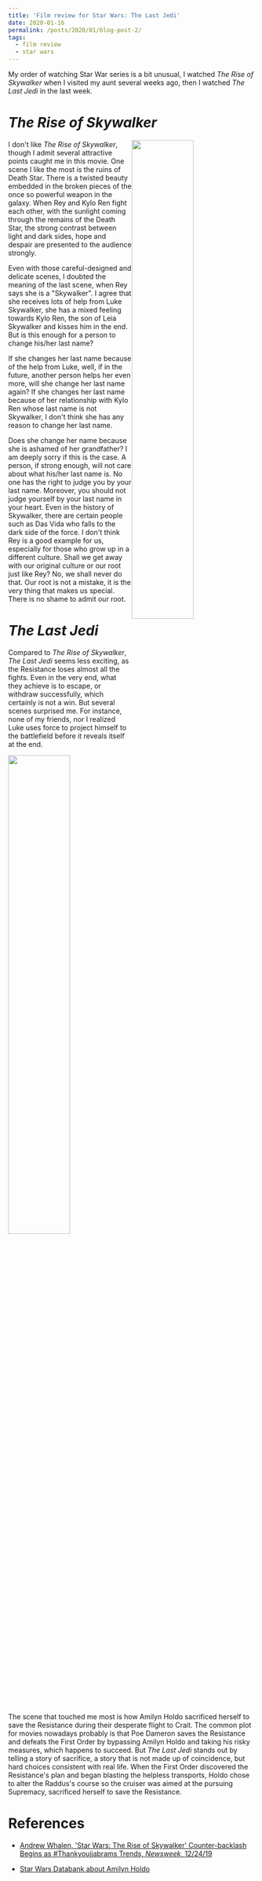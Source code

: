 ```yaml
---
title: 'Film review for Star Wars: The Last Jedi'
date: 2020-01-16
permalink: /posts/2020/01/blog-post-2/
tags:
  - film review
  - star wars
---
```



My order of watching Star War series is a bit unusual, I watched *The Rise of Skywalker* when I visited my aunt several weeks ago, then I watched *The Last Jedi* in the last week.


*The Rise of Skywalker*
======
<img style="float: right;" src='https://d.newsweek.com/en/full/1555911/rey-rise-skywalker-star-wars.webp?w=737&f=dbf255bf70d17f87b9f034df26ab6a8c' width="50%">

I don't like *The Rise of Skywalker*, though I admit several attractive points caught me in this movie. One scene I like the most is the ruins of Death Star. There is a twisted beauty embedded in the broken pieces of the once so powerful weapon in the galaxy. When Rey and Kylo Ren fight each other, with the sunlight coming through the remains of the Death Star, the strong contrast between light and dark sides, hope and despair are presented to the audience strongly. 

Even with those careful-designed and delicate scenes, I doubted the meaning of the last scene, when Rey says she is a "Skywalker". I agree that she receives lots of help from Luke Skywalker, she has a mixed feeling towards Kylo Ren, the son of Leia Skywalker and kisses him in the end. But is this enough for a person to change his/her last name? 

If she changes her last name because of the help from Luke, well, if in the future, another person helps her even more, will she change her last name again? If she changes her last name because of her relationship with Kylo Ren whose last name is not Skywalker, I don't think she has any reason to change her last name. 

Does she change her name because she is ashamed of her grandfather? I am deeply sorry if this is the case. A person, if strong enough, will not care about what his/her last name is. No one has the right to judge you by your last name. Moreover, you should not judge yourself by your last name in your heart. Even in the history of Skywalker, there are certain people such as Das Vida who falls to the dark side of the force. I don't think Rey is a good example for us, especially for those who grow up in a different culture. Shall we get away with our original culture or our root just like Rey? No, we shall never do that. Our root is not a mistake, it is the very thing that makes us special. There is no shame to admit our root.

*The Last Jedi*
======
Compared to *The Rise of Skywalker*, *The Last Jedi* seems less exciting, as the Resistance loses almost all the fights. Even in the very end, what they achieve is to escape, or withdraw successfully, which certainly is not a win. But several scenes surprised me. For instance, none of my friends, nor I realized Luke uses force to project himself to the battlefield before it reveals itself at the end.

<img style="float: right;" src='https://lumiere-a.akamaihd.net/v1/images/ep8-ff-006326_61bcaa03.jpeg?region=0%2C0%2C1280%2C720' width="50%">

The scene that touched me most is how Amilyn Holdo sacrificed herself to save the Resistance during their desperate flight to Crait. The common plot for movies nowadays probably is that Poe Dameron saves the Resistance and defeats the First Order by bypassing Amilyn Holdo and taking his risky measures, which happens to succeed. But *The Last Jedi* stands out by telling a story of sacrifice, a story that is not made up of coincidence, but hard choices consistent with real life. When the First Order discovered the Resistance's plan and began blasting the helpless transports, Holdo chose to alter the Raddus's course so the cruiser was aimed at the pursuing Supremacy, sacrificed herself to save the Resistance.

References
======
* [Andrew Whalen, 'Star Wars: The Rise of Skywalker' Counter-backlash Begins as #Thankyoujjabrams Trends, *Newsweek*, 12/24/19](https://www.newsweek.com/star-wars-rise-skywalker-backlash-thankyoujjabrams-trending-reactions-reviews-1479061)

* [Star Wars Databank about Amilyn Holdo](https://www.starwars.com/databank/amilyn-holdo)
